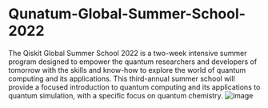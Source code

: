 # Qunatum-Global-Summer-School-2022
The Qiskit Global Summer School 2022 is a two-week intensive summer program designed to empower the quantum researchers and developers of tomorrow with the skills and know-how to explore the world of quantum computing and its applications. This third-annual summer school will provide a focused introduction to quantum computing and its applications to quantum simulation, with a specific focus on quantum chemistry.
![image](https://github.com/Jayesh1211/Qunatum-Global-Summer-School-2022/blob/main/image%20(1).png)
